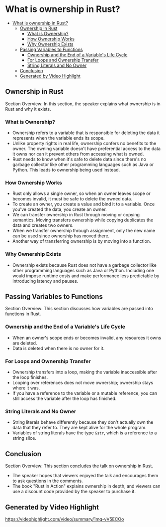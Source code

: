 # What is ownership in Rust?

<!--ts-->
* [What is ownership in Rust?](#what-is-ownership-in-rust)
   * [Ownership in Rust](#ownership-in-rust)
      * [What is Ownership?](#what-is-ownership)
      * [How Ownership Works](#how-ownership-works)
      * [Why Ownership Exists](#why-ownership-exists)
   * [Passing Variables to Functions](#passing-variables-to-functions)
      * [Ownership and the End of a Variable's Life Cycle](#ownership-and-the-end-of-a-variables-life-cycle)
      * [For Loops and Ownership Transfer](#for-loops-and-ownership-transfer)
      * [String Literals and No Owner](#string-literals-and-no-owner)
   * [Conclusion](#conclusion)
   * [Generated by Video Highlight](#generated-by-video-highlight)

<!-- Created by https://github.com/ekalinin/github-markdown-toc -->
<!-- Added by: runner, at: Mon Apr 17 16:10:00 UTC 2023 -->

<!--te-->

## Ownership in Rust

Section Overview: In this section, the speaker explains what ownership is in Rust and why it exists.

### What is Ownership?

- Ownership refers to a variable that is responsible for deleting the data it represents when the variable ends its
  scope.
- Unlike property rights in real life, ownership confers no benefits to the owner. The owning variable doesn't have
  preferential access to the data it owns nor can it prevent others from accessing what is owned.
- Rust needs to know when it's safe to delete data since there's no garbage collector like other programming languages
  such as Java or Python. This leads to ownership being used instead.

### How Ownership Works

- Rust only allows a single owner, so when an owner leaves scope or becomes invalid, it must be safe to delete the owned
  data.
- To create an owner, you create a value and bind it to a variable. Once you've created the data, you create an owner.
- We can transfer ownership in Rust through moving or copying semantics. Moving transfers ownership while copying
  duplicates the data and creates two owners.
- When we transfer ownership through assignment, only the new name can be used since ownership has moved there.
- Another way of transferring ownership is by moving into a function.

### Why Ownership Exists

- Ownership exists because Rust does not have a garbage collector like other programming languages such as Java or
  Python. Including one would impose runtime costs and make performance less predictable by introducing latency and
  pauses.

## Passing Variables to Functions

Section Overview: This section discusses how variables are passed into functions in Rust.

### Ownership and the End of a Variable's Life Cycle

- When an owner's scope ends or becomes invalid, any resources it owns are deleted.
- Data is deleted when there is no owner for it.

### For Loops and Ownership Transfer

- Ownership transfers into a loop, making the variable inaccessible after the loop finishes.
- Looping over references does not move ownership; ownership stays where it was.
- If you have a reference to the variable or a mutable reference, you can still access the variable after the loop has
  finished.

### String Literals and No Owner

- String literals behave differently because they don't actually own the data that they refer to. They are kept alive
  for the whole program.
- Variables of string literals have the type `&str`, which is a reference to a string slice.

## Conclusion

Section Overview: This section concludes the talk on ownership in Rust.

- The speaker hopes that viewers enjoyed the talk and encourages them to ask questions in the comments.
- The book "Rust in Action" explains ownership in depth, and viewers can use a discount code provided by the speaker to
  purchase it.

## Generated by Video Highlight

https://videohighlight.com/video/summary/1mq-vV5ECOo